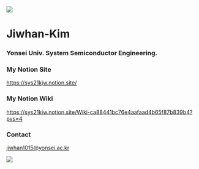 <img src="https://capsule-render.vercel.app/api?type=waving&color=1766FF&height=150&section=header" />

# Jiwhan-Kim
### Yonsei Univ. System Semiconductor Engineering.

### My Notion Site
https://sys21kjw.notion.site/

### My Notion Wiki
https://sys21kjw.notion.site/Wiki-ca88441bc76e4aafaad4b65f87b839b4?pvs=4

### Contact
jiwhan1015@yonsei.ac.kr

<img src="https://capsule-render.vercel.app/api?type=waving&color=1766FF&height=150&section=footer" />
